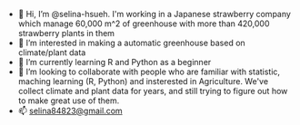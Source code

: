 - 👋 Hi, I’m @selina-hsueh. I'm working in a Japanese strawberry company which manage 60,000 m^2 of greenhouse with more than 420,000 strawberry plants in them
- 👀 I’m interested in making a automatic greenhouse based on climate/plant data 
- 🌱 I’m currently learning R and Python as a beginner
- 💞️ I’m looking to collaborate with people who are familiar with statistic, maching learning (R, Python) and insterested in Agriculture. We've collect climate and plant data for years, and still trying to figure out how to make great use of them.
- 📫 selina84823@gmail.com

<!---
selina-hsueh/selina-hsueh is a ✨ special ✨ repository because its `README.md` (this file) appears on your GitHub profile.
You can click the Preview link to take a look at your changes.
--->
